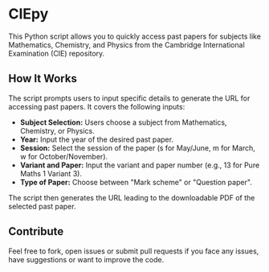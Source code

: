 # CIEpy

This Python script allows you to quickly access past papers for subjects like Mathematics, Chemistry, and Physics from the Cambridge International Examination (CIE) repository.

## How It Works

The script prompts users to input specific details to generate the URL for accessing past papers. It covers the following inputs:

- **Subject Selection:** Users choose a subject from Mathematics, Chemistry, or Physics.
- **Year:** Input the year of the desired past paper.
- **Session:** Select the session of the paper (s for May/June, m for March, w for October/November).
- **Variant and Paper:** Input the variant and paper number (e.g., 13 for Pure Maths 1 Variant 3).
- **Type of Paper:** Choose between "Mark scheme" or "Question paper".

The script then generates the URL leading to the downloadable PDF of the selected past paper.

## Contribute
Feel free to fork, open issues or submit pull requests if you face any issues, have suggestions or want to improve the code.

